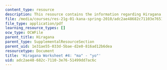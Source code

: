 ```yaml
---
content_type: resource
description: This resource contains the information regarding Hiragana.
file: /media/courses/res-21g-01-kana-spring-2010/adc2ae48682c71103e7651499dd7ac6c_MITRES_21G_01S10_h4.pdf
file_type: application/pdf
learning_resource_types: []
ocw_type: OCWFile
parent_title: Hiragana
parent_type: SupplementalResourceSection
parent_uid: 1e31ae55-033d-5bae-d2e0-816ad12b6dea
resourcetype: Document
title: 'Hiragana Worksheet #4: "ma" - "yo"'
uid: adc2ae48-682c-7110-3e76-51499dd7ac6c
---
```

